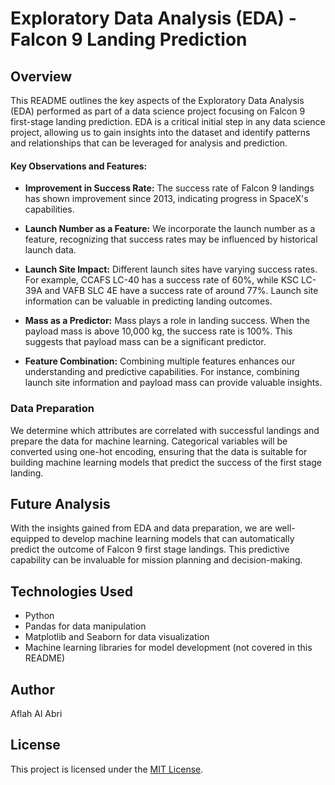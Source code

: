 # Exploratory Data Analysis (EDA) - Falcon 9 Landing Prediction

## Overview

This README outlines the key aspects of the Exploratory Data Analysis (EDA) performed as part of a data science project focusing on Falcon 9 first-stage landing prediction. EDA is a critical initial step in any data science project, allowing us to gain insights into the dataset and identify patterns and relationships that can be leveraged for analysis and prediction.


#### Key Observations and Features:

- **Improvement in Success Rate:** The success rate of Falcon 9 landings has shown improvement since 2013, indicating progress in SpaceX's capabilities.

- **Launch Number as a Feature:** We incorporate the launch number as a feature, recognizing that success rates may be influenced by historical launch data.

- **Launch Site Impact:** Different launch sites have varying success rates. For example, CCAFS LC-40 has a success rate of 60%, while KSC LC-39A and VAFB SLC 4E have a success rate of around 77%. Launch site information can be valuable in predicting landing outcomes.

- **Mass as a Predictor:** Mass plays a role in landing success. When the payload mass is above 10,000 kg, the success rate is 100%. This suggests that payload mass can be a significant predictor.

- **Feature Combination:** Combining multiple features enhances our understanding and predictive capabilities. For instance, combining launch site information and payload mass can provide valuable insights.

### Data Preparation

We determine which attributes are correlated with successful landings and prepare the data for machine learning. Categorical variables will be converted using one-hot encoding, ensuring that the data is suitable for building machine learning models that predict the success of the first stage landing.

## Future Analysis

With the insights gained from EDA and data preparation, we are well-equipped to develop machine learning models that can automatically predict the outcome of Falcon 9 first stage landings. This predictive capability can be invaluable for mission planning and decision-making.

## Technologies Used

- Python
- Pandas for data manipulation
- Matplotlib and Seaborn for data visualization
- Machine learning libraries for model development (not covered in this README)

## Author

Aflah Al Abri

## License

This project is licensed under the [MIT License](LICENSE.md).
